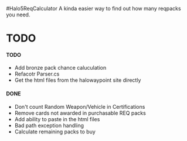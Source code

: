 #Halo5ReqCalculator
A kinda easier way to find out how many reqpacks you need.

# TODO
#### TODO
- Add bronze pack chance caluculation
- Refacotr Parser.cs
- Get the html files from the halowaypoint site directly

#### DONE
- Don't count Random Weapon/Vehicle in Certifications
- Remove cards not awarded in purchasable REQ packs
- Add ability to paste in the html files
- Bad path exception handling
- Calculate remaining packs to buy
